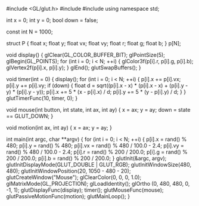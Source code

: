 #include <GL/glut.h>
#include <cstdlib>
#include <cmath>
using namespace std;

int x = 0;
int y = 0;
bool down = false;

const int N = 1000;

struct P
{
    float x;
    float y;
    float vx;
    float vy;
    float r;
    float g;
    float b;
} p[N];

void display()
{
    glClear(GL_COLOR_BUFFER_BIT);
    glPointSize(5);
    glBegin(GL_POINTS);
    for (int i = 0; i < N; ++i)
    {
        glColor3f(p[i].r, p[i].g, p[i].b);
        glVertex2f(p[i].x, p[i].y);
    }
    glEnd();
    glutSwapBuffers();
}

void timer(int = 0)
{
    display();
    for (int i = 0; i < N; ++i)
    {
        p[i].x += p[i].vx;
        p[i].y += p[i].vy;
        if (down)
        {
            float d = sqrt((p[i].x - x) * (p[i].x - x) + (p[i].y - y) * (p[i].y - y));
            p[i].x += 5 * (x - p[i].x) / d;
            p[i].y += 5 * (y - p[i].y) / d;
        }
    }
    glutTimerFunc(10, timer, 0);
}

void mouse(int button, int state, int ax, int ay)
{
    x = ax;
    y = ay;
    down = state == GLUT_DOWN;
}

void motion(int ax, int ay)
{
    x = ax;
    y = ay;
}

int main(int argc, char **argv)
{
    for (int i = 0; i < N; ++i)
    {
        p[i].x = rand() % 480;
        p[i].y = rand() % 480;
        p[i].vx = rand() % 480 / 100.0 - 2.4;
        p[i].vy = rand() % 480 / 100.0 - 2.4;
        p[i].r = rand() % 200 / 200.0;
        p[i].g = rand() % 200 / 200.0;
        p[i].b = rand() % 200 / 200.0;
    }
    glutInit(&argc, argv);
    glutInitDisplayMode(GLUT_DOUBLE | GLUT_RGB);
    glutInitWindowSize(480, 480);
    glutInitWindowPosition(20, 1050 - 480 - 20);
    glutCreateWindow("Mouse");
    glClearColor(0, 0, 0, 1.0);
    glMatrixMode(GL_PROJECTION);
    glLoadIdentity();
    glOrtho (0, 480, 480, 0, -1, 1);
    glutDisplayFunc(display);
    timer();
    glutMouseFunc(mouse);
    glutPassiveMotionFunc(motion);
    glutMainLoop();
}

